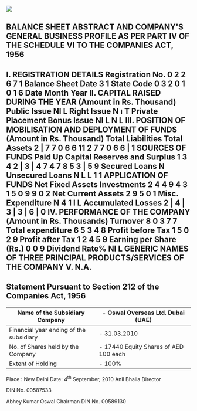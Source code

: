 ![](_page_0_Picture_0.jpeg)

## BALANCE SHEET ABSTRACT AND COMPANY'S GENERAL BUSINESS PROFILE AS PER PART IV OF THE SCHEDULE VI TO THE COMPANIES ACT, 1956

## I. REGISTRATION DETAILS Registration No. 0 2 2 6 7 1 Balance Sheet Date 3 1 State Code 0 3 2 0 1 0 1 6 Date Month Year II. CAPITAL RAISED DURING THE YEAR (Amount in Rs. Thousand) Public Issue NI L Right Issue Ν ı T Private Placement Bonus Issue NI L Ν L III. POSITION OF MOBILISATION AND DEPLOYMENT OF FUNDS (Amount in Rs. Thousand) **Total Liabilities** Total Assets 2 | 7 7 0 6 6 11 2 7 7 0 6 6 | 1 SOURCES OF FUNDS Paid Up Capital Reserves and Surplus 1 3 4 2 | 3 | 4 7 4 7 8 5 3 | 5 9 Secured Loans Ν Unsecured Loans Ν L L 1 1 APPLICATION OF FUNDS Net Fixed Assets Investments 2 4 4 9 4 3 1 5 0 9 9 0 2 Net Current Assets 2 9 5 0 1 Misc. Expenditure N 4 1 $\mathbf{I}$ L Accumulated Losses 2 | 4 | 3 | 3 | 6 | 0 IV. PERFORMANCE OF THE COMPANY (Amount in Rs. Thousands) Turnover 8 0 3 7 7 Total expenditure 6 5 3 4 8 Profit before Tax 1 5 0 2 9 Profit after Tax 1 2 4 5 9 Earning per Share (Rs.) 0 0 9 Dividend Rate% NI L GENERIC NAMES OF THREE PRINCIPAL PRODUCTS/SERVICES OF THE COMPANY V. Ν.Α.

## Statement Pursuant to Section 212 of the Companies Act, 1956

| Name of the Subsidiary Company          | - Oswal Overseas Ltd. Dubai (UAE)     |
|-----------------------------------------|---------------------------------------|
| Financial year ending of the subsidiary | - 31.03.2010                          |
| No. of Shares held by the Company       | - 17440 Equity Shares of AED 100 each |
| Extent of Holding                       | - 100%                                |

Place : New Delhi Date: 4<sup>th</sup> September, 2010 Anil Bhalla Director

DIN No. 00587533

Abhey Kumar Oswal Chairman DIN No. 00589130